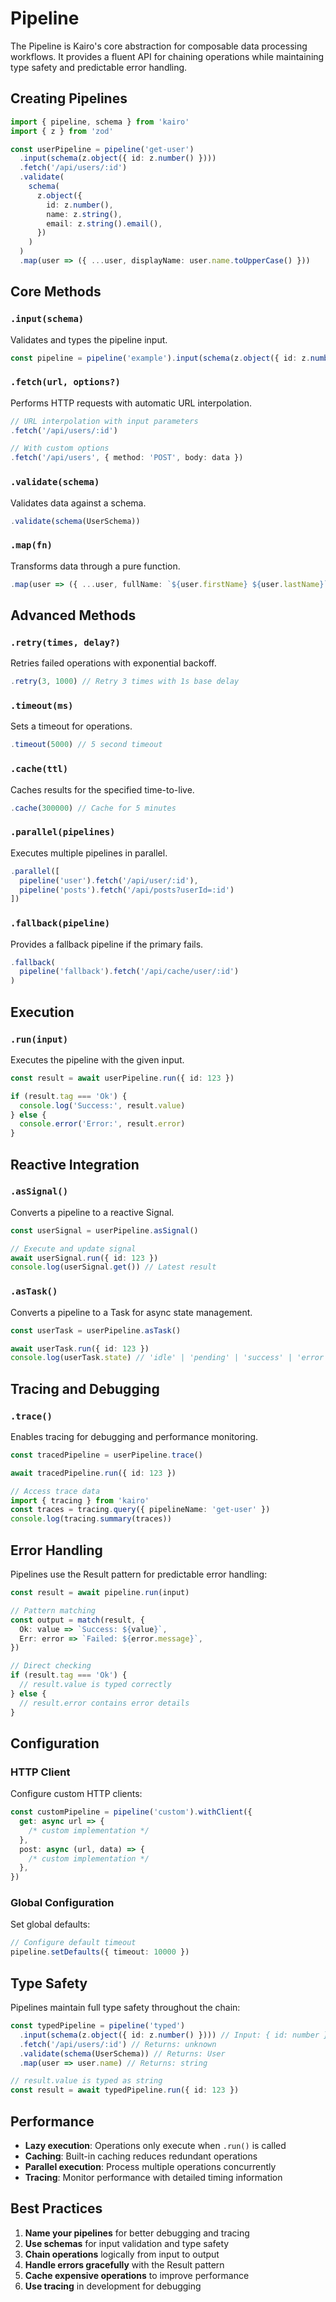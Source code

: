 # Pipeline

The Pipeline is Kairo's core abstraction for composable data processing workflows. It provides a fluent API for chaining operations while maintaining type safety and predictable error handling.

## Creating Pipelines

```typescript
import { pipeline, schema } from 'kairo'
import { z } from 'zod'

const userPipeline = pipeline('get-user')
  .input(schema(z.object({ id: z.number() })))
  .fetch('/api/users/:id')
  .validate(
    schema(
      z.object({
        id: z.number(),
        name: z.string(),
        email: z.string().email(),
      })
    )
  )
  .map(user => ({ ...user, displayName: user.name.toUpperCase() }))
```

## Core Methods

### `.input(schema)`

Validates and types the pipeline input.

```typescript
const pipeline = pipeline('example').input(schema(z.object({ id: z.number() })))
```

### `.fetch(url, options?)`

Performs HTTP requests with automatic URL interpolation.

```typescript
// URL interpolation with input parameters
.fetch('/api/users/:id')

// With custom options
.fetch('/api/users', { method: 'POST', body: data })
```

### `.validate(schema)`

Validates data against a schema.

```typescript
.validate(schema(UserSchema))
```

### `.map(fn)`

Transforms data through a pure function.

```typescript
.map(user => ({ ...user, fullName: `${user.firstName} ${user.lastName}` }))
```

## Advanced Methods

### `.retry(times, delay?)`

Retries failed operations with exponential backoff.

```typescript
.retry(3, 1000) // Retry 3 times with 1s base delay
```

### `.timeout(ms)`

Sets a timeout for operations.

```typescript
.timeout(5000) // 5 second timeout
```

### `.cache(ttl)`

Caches results for the specified time-to-live.

```typescript
.cache(300000) // Cache for 5 minutes
```

### `.parallel(pipelines)`

Executes multiple pipelines in parallel.

```typescript
.parallel([
  pipeline('user').fetch('/api/user/:id'),
  pipeline('posts').fetch('/api/posts?userId=:id')
])
```

### `.fallback(pipeline)`

Provides a fallback pipeline if the primary fails.

```typescript
.fallback(
  pipeline('fallback').fetch('/api/cache/user/:id')
)
```

## Execution

### `.run(input)`

Executes the pipeline with the given input.

```typescript
const result = await userPipeline.run({ id: 123 })

if (result.tag === 'Ok') {
  console.log('Success:', result.value)
} else {
  console.error('Error:', result.error)
}
```

## Reactive Integration

### `.asSignal()`

Converts a pipeline to a reactive Signal.

```typescript
const userSignal = userPipeline.asSignal()

// Execute and update signal
await userSignal.run({ id: 123 })
console.log(userSignal.get()) // Latest result
```

### `.asTask()`

Converts a pipeline to a Task for async state management.

```typescript
const userTask = userPipeline.asTask()

await userTask.run({ id: 123 })
console.log(userTask.state) // 'idle' | 'pending' | 'success' | 'error'
```

## Tracing and Debugging

### `.trace()`

Enables tracing for debugging and performance monitoring.

```typescript
const tracedPipeline = userPipeline.trace()

await tracedPipeline.run({ id: 123 })

// Access trace data
import { tracing } from 'kairo'
const traces = tracing.query({ pipelineName: 'get-user' })
console.log(tracing.summary(traces))
```

## Error Handling

Pipelines use the Result pattern for predictable error handling:

```typescript
const result = await pipeline.run(input)

// Pattern matching
const output = match(result, {
  Ok: value => `Success: ${value}`,
  Err: error => `Failed: ${error.message}`,
})

// Direct checking
if (result.tag === 'Ok') {
  // result.value is typed correctly
} else {
  // result.error contains error details
}
```

## Configuration

### HTTP Client

Configure custom HTTP clients:

```typescript
const customPipeline = pipeline('custom').withClient({
  get: async url => {
    /* custom implementation */
  },
  post: async (url, data) => {
    /* custom implementation */
  },
})
```

### Global Configuration

Set global defaults:

```typescript
// Configure default timeout
pipeline.setDefaults({ timeout: 10000 })
```

## Type Safety

Pipelines maintain full type safety throughout the chain:

```typescript
const typedPipeline = pipeline('typed')
  .input(schema(z.object({ id: z.number() }))) // Input: { id: number }
  .fetch('/api/users/:id') // Returns: unknown
  .validate(schema(UserSchema)) // Returns: User
  .map(user => user.name) // Returns: string

// result.value is typed as string
const result = await typedPipeline.run({ id: 123 })
```

## Performance

- **Lazy execution**: Operations only execute when `.run()` is called
- **Caching**: Built-in caching reduces redundant operations
- **Parallel execution**: Process multiple operations concurrently
- **Tracing**: Monitor performance with detailed timing information

## Best Practices

1. **Name your pipelines** for better debugging and tracing
2. **Use schemas** for input validation and type safety
3. **Chain operations** logically from input to output
4. **Handle errors gracefully** with the Result pattern
5. **Cache expensive operations** to improve performance
6. **Use tracing** in development for debugging
